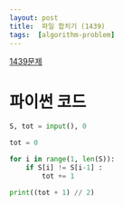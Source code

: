 ```yaml
---
layout: post
title:  파일 합치기 (1439)
tags:  [algorithm-problem]
---
```


[1439문제](https://www.acmicpc.net/problem/1439)

# 파이썬 코드

~~~python
S, tot = input(), 0

tot = 0

for i in range(1, len(S)):
    if S[i] != S[i-1] : 
        tot += 1

print((tot + 1) // 2)
~~~
